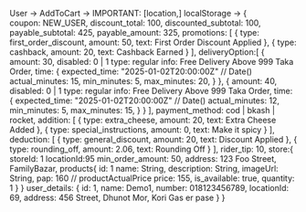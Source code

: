 User -> 
    AddToCart -> IMPORTANT: [location,]
        localStorage -> 
            {   
                coupon: NEW_USER,
                discount_total: 100,
                discounted_subtotal: 100,
                payable_subtotal: 425,
                payable_amount: 325,
                promotions: [
                    {
                        type: first_order_discount,
                        amount: 50,
                        text: First Order Discount Applied
                    },
                    {
                        type: cashback,
                        amount: 20,
                        text: Cashback Earned
                    }
                ],
                deliveryOption:[
                    {
                        amount: 30,
                        disabled: 0 | 1
                        type: regular
                        info: Free Delivery Above 999 Taka Order,
                        time: {
                            expected_time: "2025-01-02T20:00:00Z" // Date()
                            actual_minutes: 15,
                            min_minutes: 5,
                            max_minutes: 20,
                        }
                    },
                    {
                        amount: 40,
                        disabled: 0 | 1
                        type: regular
                        info: Free Delivery Above 999 Taka Order,
                        time: {
                            expected_time: "2025-01-02T20:00:00Z" // Date()
                            actual_minutes: 12,
                            min_minutes: 5,
                            max_minutes: 15,
                        }
                    }
                ],
                payment_method: cod | bkash | rocket,
                addition: [
                    {
                        type: extra_cheese,
                        amount: 20,
                        text: Extra Cheese Added
                    },
                    {
                        type: special_instructions,
                        amount: 0,
                        text: Make it spicy
                    }
                ],
                deduction: [
                    {
                        type: general_discount,
                        amount: 20,
                        text: Discount Applied
                    },
                    {
                        type: rounding_off,
                        amount: 2.06,
                        text: Rounding Off
                    }
                ],
                rider_tip: 10,
                store:{
                    storeId: 1
                    locationId:95 
                    min_order_amount: 50,
                    address: 123 Foo Street, FamilyBazar,
                    products{
                        id: 1
                        name: String,
                        description: String,
                        imageUrl: String,
                        pap: 160 // productActualPrice 
                        price: 155,
                        is_available: true,
                        quantity: 1
                    }
                }
                user_details: {
                    id: 1,
                    name: Demo1,
                    number: 018123456789,
                    locationId: 69,
                    address: 456 Street, Dhunot Mor, Kori Gas er pase
                }
            }
